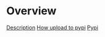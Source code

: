 # Overview

[Description](doc/Description.md)
[How upload to pypi](doc/HowUpload.md)
[Pypi](https://pypi.org/project/DockerBuild/)
